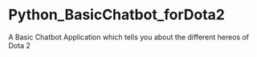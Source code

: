 # Python_BasicChatbot_forDota2
A Basic Chatbot Application which tells you about the different hereos of Dota 2
